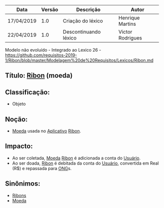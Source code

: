 | Data | Versão | Descrição | Autor |
|---|---|---|---|
| 17/04/2019 | 1.0 | Criação do léxico  | Henrique Martins |
| 22/04/2019 | 1.0 | Descontinuando léxico  | Victor Rodrigues |

Modelo não evoluído - Integrado ao Lexico 26 - https://github.com/requisitos-2019-1/Ribon/blob/master/Modelagem%20de%20Requisitos/Lexicos/Ribon.md

## Título: [Ribon](https://github.com/requisitos-2019-1/Ribon/blob/master/Modelagem%20de%20Requisitos/Lexicos/Ribon.md) (moeda)

## Classificação:

- Objeto

## Noção:

- [Moeda](https://github.com/requisitos-2019-1/Ribon/blob/master/Modelagem%20de%20Requisitos/Lexicos/Ribon.md) usada no [Aplicativo](https://github.com/requisitos-2019-1/Ribon/blob/master/Modelagem%20de%20Requisitos/Lexicos/Aplicativo.md) [Ribon](https://github.com/requisitos-2019-1/Ribon/blob/master/Modelagem%20de%20Requisitos/Lexicos/Ribon.md).

## Impacto:

- Ao ser coletada, [Moeda](https://github.com/requisitos-2019-1/Ribon/blob/master/Modelagem%20de%20Requisitos/Lexicos/Ribon.md) [Ribon](https://github.com/requisitos-2019-1/Ribon/blob/master/Modelagem%20de%20Requisitos/Lexicos/Ribon.md) é adicionada a conta do [Usuário](https://github.com/requisitos-2019-1/Ribon/blob/master/Modelagem%20de%20Requisitos/Lexicos/Usuário.md).
- Ao ser doada, [Ribon](https://github.com/requisitos-2019-1/Ribon/blob/master/Modelagem%20de%20Requisitos/Lexicos/Ribon.md) é debitada da conta do [Usuário](https://github.com/requisitos-2019-1/Ribon/blob/master/Modelagem%20de%20Requisitos/Lexicos/Usuário.md), convertida em Real (R$) e repassada para [ONG](https://github.com/requisitos-2019-1/Ribon/blob/master/Modelagem%20de%20Requisitos/Lexicos/Ong.md)s.

## Sinônimos:

- [Ribons](https://github.com/requisitos-2019-1/Ribon/blob/master/Modelagem%20de%20Requisitos/Lexicos/Ribon.md)
- [Moeda](https://github.com/requisitos-2019-1/Ribon/blob/master/Modelagem%20de%20Requisitos/Lexicos/Ribon.md)
